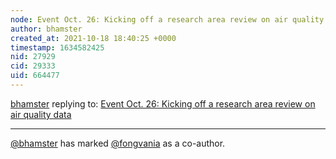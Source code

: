 ```yaml
---
node: Event Oct. 26: Kicking off a research area review on air quality data
author: bhamster
created_at: 2021-10-18 18:40:25 +0000
timestamp: 1634582425
nid: 27929
cid: 29333
uid: 664477
---
```




[bhamster](../profile/bhamster) replying to: [Event Oct. 26: Kicking off a research area review on air quality data](../notes/bhamster/10-18-2021/event-oct-26-kicking-off-a-research-area-review-on-air-quality-data)

----
 [@bhamster](/profile/bhamster) has marked [@fongvania](/profile/fongvania) as a co-author. 